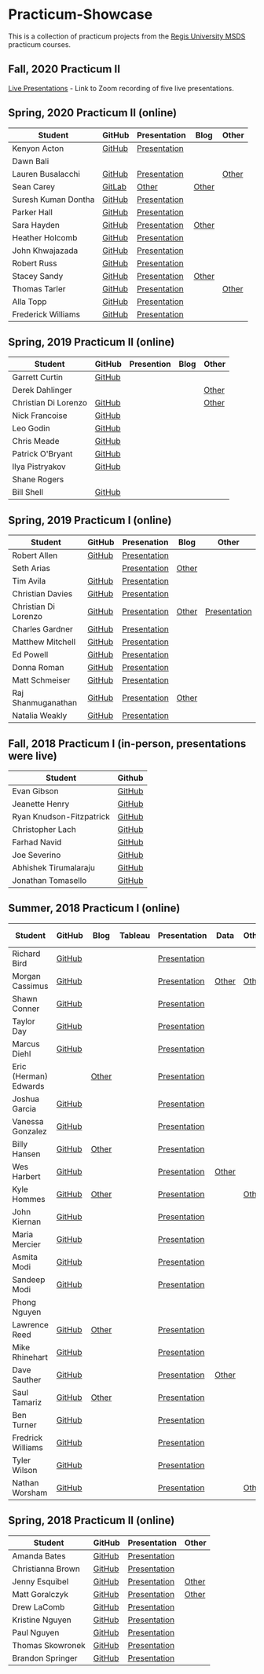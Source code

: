 # Practicum-Showcase
This is a collection of practicum projects from the [Regis University MSDS](https://www.regis.edu/academics/majors-and-programs/graduate/data-science-ms) practicum courses.


## Fall, 2020 Practicum II

[Live Presentations](https://regis365.sharepoint.com/:v:/s/CCIS/DS/ETOCb2bBerVPueAq9uOJHncBZAxOXDsUE4F3r_pkA8E5rg?e=DJiZw8) - Link to Zoom recording of five live presentations. 



## Spring, 2020 Practicum II (online)
| Student             | GitHub                                                                  | Presentation                                                 | Blog                                                                          | Other                                                                                                   |
|---------------------|-------------------------------------------------------------------------|--------------------------------------------------------------|-------------------------------------------------------------------------------|---------------------------------------------------------------------------------------------------------|
| Kenyon Acton        | [GitHub](https://github.com/kenyonacton/MSDS_Practicum-1)                         | [Presentation](https://www.youtube.com/watch?v=yJ6JmhD8Ydc&feature=youtu.be) |                                                                               |                                                                                                         |
| Dawn Bali           |                                                                         |                                                              |                                                                               |                                                                                                         |
| Lauren Busalacchi   | [GitHub](https://github.com/LBusalacchi/msds696)                                  | [Presentation](https://www.youtube.com/watch?v=_dDJ1Zmqpeg)                  |                                                                               | [Other](https://public.tableau.com/profile/lauren.busalacchi#!/vizhome/WineClassifications/Overview?publish=yes) |
| Sean Carey          | [GitLab](https://gitlab.com/SeanCarey/deploy-model-api)                           | [Other](https://gitpitch.com/SeanCarey/practicum-2-carey/master?)     | [Other](https://seancarey.gitlab.io/From-Notebook-to-Production-Project-Introduction/) |                                                                                                         |
| Suresh Kuman Dontha | [GitHub](https://github.com/sureshdontha/Regis_DS696Practicum_II)                 | [Presentation](https://www.youtube.com/watch?v=x1PVc6AO4Rg)                  |                                                                               |                                                                                                         |
| Parker Hall         | [GitHub](https://github.com/NerdParker/COVID-19-Predictions-and-Financial-Crisis) | [Presentation](https://www.youtube.com/watch?v=C3qMzDXyIaU&feature=youtu.be) |                                                                               |                                                                                                         |
| Sara Hayden         | [GitHub](https://github.com/sbhayden/RunningwithData)                             | [Presentation](https://www.youtube.com/watch?v=mauUD0jT6oo&feature=youtu.be) | [Other](https://bethhayden1996.wixsite.com/website)                                    |                                                                                                         |
| Heather Holcomb     | [GitHub](https://github.com/heatherholcomb/EffectsOfSpaceWeather)                 | [Presentation](https://www.youtube.com/watch?v=3Wu17Nyei6k&feature=youtu.be) |                                                                               |                                                                                                         |
| John Khwajazada     | [GitHub](https://github.com/JohnRegis/Practicum2)                                 | [Presentation](https://www.youtube.com/watch?v=pm3YDYZsW5Y&feature=youtu.be) |                                                                               |                                                                                                         |
| Robert Russ         | [GitHub](https://github.com/rruss2/M5_competition)                                | [Presentation](https://www.youtube.com/watch?v=FagzF9OAQPc)                  |                                                                               |                                                                                                         |
| Stacey Sandy        | [GitHub](https://github.com/stacysandy/Data-Science-Practicum-II)                 | [Presentation](https://www.youtube.com/watch?v=wNFt7VJ9ZHk&feature=youtu.be) | [Other](https://stacysandy.github.io./)                                                |                                                                                                         |
| Thomas Tarler       | [GitHub](https://github.com/ttarler/Practicuum2)                                  | [Presentation](https://www.youtube.com/watch?v=YHYCZ0aLVic&feature=youtu.be) |                                                                               | [Other](https://worldclass.regis.edu/d2l/le/247320/discussions/posts/9825840/ViewAttachment?fileId=4702836)      |
| Alla Topp           | [GitHub](https://github.com/AATopp/CloudDS/tree/master)                           | [Presentation](https://www.youtube.com/watch?v=DLiQdwq1Hcc&feature=youtu.be) |                                                                               |                                                                                                         |
| Frederick Williams  | [GitHub](https://github.com/FrederickWilliams/MSDS696-Data-Science-Practicum)     | [Presentation](https://www.youtube.com/watch?v=MNQLdJCaqhs&feature=youtu.be) |                                                                               |                                                                                                         |

## Spring, 2019 Practicum II (online)
| Student              | GitHub                                                                                       | Presention | Blog | Other                                                                                       |
|----------------------|----------------------------------------------------------------------------------------------|------------|------|---------------------------------------------------------------------------------------------|
| Garrett Curtin       | [GitHub](https://github.com/gcurtin84/MSDS696_X71_Data-Science-Practicum-II)                           |            |      |                                                                                             |
| Derek Dahlinger      |                                                                                              |            |      | [Other](https://public.tableau.com/profile/derek1619#!/vizhome/USfatalvehiclecrashtrends/Dashboard1) |
| Christian Di Lorenzo | [GitHub](https://github.com/rcdilorenzo/ecce)                                                          |            |      | [Other](https://ecce.rcd.ai/)                                                                        |
| Nick Francoise       | [GitHub](https://github.com/nickfranciose/msds_practicum)                                              |            |      |                                                                                             |
| Leo Godin            | [GitHub](https://github.com/leogodin217/motorcycle_classification)                                     |            |      |                                                                                             |
| Chris Meade          | [GitHub](https://github.com/cmeade001/hotelprofitmaxV2)                                                |            |      |                                                                                             |
| Patrick O'Bryant     | [GitHub](https://github.com/Pmobyrant/practicum2)                                                      |            |      |                                                                                             |
| Ilya Pistryakov      | [GitHub](https://github.com/pistr119/Practicum2/)                                                      |            |      |                                                                                             |
| Shane Rogers         |                                                                                              |            |      |                                                                                             |
| Bill Shell           | [GitHub](https://github.com/wmshell13/MSDS-696-Data-Science-Practicum-Vehicle-Value-Analysis-Project/) |            |      |                                                                                             |

## Spring, 2019 Practicum I (online)
| Student              | GitHub                                                          | Presenation                                                  | Blog                                                  | Other                                                        |
|----------------------|-----------------------------------------------------------------|--------------------------------------------------------------|-------------------------------------------------------|--------------------------------------------------------------|
| Robert Allen         | [GitHub](https://github.com/cowonthelawn/AnswerMe)                        | [Presentation](https://youtu.be/VAN64Fxlg_I)                                 |                                                       |                                                              |
| Seth Arias           |                                                                 | [Presentation](https://youtu.be/Nr5IwiG4i7s)                                 | [Other](https://ariasdatascience.edublogs.org/)                |                                                              |
| Tim Avila            | [GitHub](https://github.com/timav2403/Practicum-I)                        | [Presentation](https://www.youtube.com/watch?v=6g3EpRxo5vo&feature=youtu.be) |                                                       |                                                              |
| Christian Davies     | [GitHub](https://github.com/chris10davies/MSDS692-Data-Science-Practicum) | [Presentation](https://www.youtube.com/watch?v=0BFaGmPbY_k)                  |                                                       |                                                              |
| Christian Di Lorenzo | [GitHub](https://github.com/rcdilorenzo/abfs)                             | [Presentation](https://youtu.be/weYqdY7JY_g)                                 | [Other](https://rcd.ai/abfs-project/)                          | [Presentation](https://www.youtube.com/watch?v=Qdmf7I5BPtk&feature=youtu.be) |
| Charles Gardner      | [GitHub](https://github.com/4charliegardner/msds692_final_project)        | [Presentation](https://youtu.be/9nSMkF7D_mU)                                 |                                                       |                                                              |
| Matthew Mitchell     | [GitHub](https://github.com/mmitche7/MSDS_692_MSFR_Project)               | [Presentation](https://youtu.be/Bh6lFCNUlFE)                                 |                                                       |                                                              |
| Ed Powell            | [GitHub](https://github.com/EpGoNavy/NYC-ShareBike-Project)               | [Presentation](https://youtu.be/g_CSRKFz9Aw)                                 |                                                       |                                                              |
| Donna Roman          | [GitHub](https://github.com/dvroman22/Marketing-Segmentation)             | [Presentation](https://youtu.be/1Utdpgvp8J8)                                 |                                                       |                                                              |
| Matt Schmeiser       | [GitHub](https://github.com/mschmeiz/Exoplanets)                          | [Presentation](https://youtu.be/ol4dFJiNFcA)                                 |                                                       |                                                              |
| Raj Shanmuganathan   | [GitHub](https://github.com/rajkumargithub/densenet.mura)                 | [Presentation](https://www.youtube.com/watch?v=Evmlhr9_XvM)                  | [Other](https://ramsrajkumar.com/2019/02/10/densenet-project/) |                                                              |
| Natalia Weakly       | [GitHub](https://github.com/nweakly/MSDSProjectGitHub)                    | [Presentation](https://www.youtube.com/watch?v=Lj7lx8ZfaRE)                  |                                                       |                                                              |


## Fall, 2018 Practicum I (in-person, presentations were live)
| Student                  | Github                                                                 |
|--------------------------|------------------------------------------------------------------------|
| Evan Gibson              | [GitHub](https://github.com/evangibson/Pneumonia_Detection)                      |
| Jeanette Henry           | [GitHub](https://github.com/jeaner/PracticumPhysics)                             |
| Ryan Knudson-Fitzpatrick | [GitHub](https://github.com/fitzparh/MSDS692_DataSciencePracticum_Pitchfork-_RF) |
| Christopher Lach         | [GitHub](https://github.com/clach1225/Practicum_Repo)                            |
| Farhad Navid             | [GitHub](https://github.com/Farhad-n/Clasification)                              |
| Joe Severino             | [GitHub](https://github.com/josephseverino/Stock_classifier)                     |
| Abhishek Tirumalaraju    | [GitHub](https://github.com/abhi19071993/gitpracticum1)                          |
| Jonathan Tomasello       | [GitHub](https://github.com/chimney-wood/msds692)                                |

## Summer, 2018 Practicum I (online)
| Student               | GitHub                                                                                               | Blog                                                                                               | Tableau | Presentation                                                 | Data                                                                       | Other                                                                                      | Other (2)                                      |
|-----------------------|------------------------------------------------------------------------------------------------------|----------------------------------------------------------------------------------------------------|---------|--------------------------------------------------------------|----------------------------------------------------------------------------|--------------------------------------------------------------------------------------------|------------------------------------------------|
| Richard Bird          | [GitHub](https://github.com/USSDiscovery/Practicum-I)                                                          |                                                                                                    |         | [Presentation](https://www.youtube.com/watch?v=eq4hwWhzKh0&feature=youtu.be) |                                                                            |                                                                                            |                                                |
| Morgan Cassimus       | [GitHub](https://github.com/mcassimus1/Financial_Well-being)                                                   |                                                                                                    |         | [Presentation](https://www.youtube.com/watch?v=Gifu0GQIhK8&feature=youtu.be) | [Other](https://www.kaggle.com/anthonyku1031/nfwbs-puf-2016-data/data)              | [Other](https://s3.amazonaws.com/files.consumerfinance.gov/f/documents/cfpb_nfwbs-puf-codebook.pdf) |                                                |
| Shawn Conner          | [GitHub](https://github.com/shawnconner/MSDS692)                                                               |                                                                                                    |         | [Presentation](https://www.youtube.com/watch?v=SuOoaRartyM&feature=youtu.be) |                                                                            |                                                                                            |                                                |
| Taylor Day            | [GitHub](https://github.com/tday07/Predicting-Mortgage-Loan-Defaults)                                          |                                                                                                    |         | [Presentation](https://www.youtube.com/watch?v=D4RGLMmCfxA&feature=youtu.be) |                                                                            |                                                                                            |                                                |
| Marcus Diehl          | [GitHub](https://github.com/dsdiehl/SalesOpp)                                                                  |                                                                                                    |         | [Presentation](https://www.youtube.com/watch?v=VecaOX4hIlQ&feature=youtu.be) |                                                                            |                                                                                            |                                                |
| Eric (Herman) Edwards |                                                                                                      | [Other](http://predictwatercons.edublogs.org/)                                                              |         | [Presentation](https://www.youtube.com/watch?v=yZQBBnfO0VM)                  |                                                                            |                                                                                            |                                                |
| Joshua Garcia         | [GitHub](https://github.com/jgarci135/Deep-Learning-Computer-Vision)                                           |                                                                                                    |         | [Presentation]([Presentation](https://www.youtube.com/watch?v=WyZa7BIUFWg&feature=youtu.be)) |                                                                            |                                                                                            |                                                |
| Vanessa Gonzalez      | [GitHub](https://github.com/guanegonzalez/MSDS692-Final_Project-Vanessa_Gonzalez)                              |                                                                                                    |         | [Presentation](https://www.youtube.com/watch?v=eOgN_IJm3YI&feature=youtu.be) |                                                                            |                                                                                            |                                                |
| Billy Hansen          | [GitHub](https://github.com/billyhansen6/Invasive-Species-Detection-in-Plant-Images---A-Deep-Learning-Project) | [Other](http://billyhansen.org/2018/06/19/invasive-hydrangea-detection-a-deep-learning-kaggle-competition/) |         | [Presentation](https://youtu.be/W9gu2s_7DQ0)                                 |                                                                            |                                                                                            |                                                |
| Wes Harbert           | [GitHub](https://github.com/whrg/MLB_prediction)                                                               |                                                                                                    |         | [Presentation](https://www.youtube.com/watch?v=qv5KKVciZeQ&feature=youtu.be) | [Other](http://www.retrosheet.org/gamelogs/index.html)                              |                                                                                            |                                                |
| Kyle Hommes           | [GitHub](https://github.com/kylehommes/TwitterMentalHealth)                                                    | [Other](https://twittermentalhealth.wordpress.com/)                                                         |         | [Presentation](https://youtu.be/ao6EjhFXoLg)                                 |                                                                            | [Other](https://twittermentalhealth.shinyapps.io/viz_app/)                                          | [Other](https://twittersearch.shinyapps.io/search_app/) |
| John Kiernan          | [GitHub](https://github.com/jk8761/MSDS692)                                                                    |                                                                                                    |         | [Presentation](https://www.youtube.com/watch?v=anFZ1IJIb3Y)                  |                                                                            |                                                                                            |                                                |
| Maria Mercier         | [GitHub](https://github.com/mmerc/MSDS692-Practicum-1)                                                         |                                                                                                    |         | [Presentation](https://www.youtube.com/watch?v=-yyfe9LdPDc&feature=youtu.be) |                                                                            |                                                                                            |                                                |
| Asmita Modi           | [GitHub](https://github.com/ASMMOD/Credit-Card-Transactions)                                                   |                                                                                                    |         | [Presentation](https://www.youtube.com/watch?v=JP7Sd0oq7lw)                  |                                                                            |                                                                                            |                                                |
| Sandeep Modi          | [GitHub](https://github.com/modisan11/Coffee-Margins)                                                          |                                                                                                    |         | [Presentation]([Presentation](https://www.youtube.com/watch?v=WyZa7BIUFWg&feature=youtu.be)) |                                                                            |                                                                                            |                                                |
| Phong Nguyen          |                                                                                                      |                                                                                                    |         |                                                              |                                                                            |                                                                                            |                                                |
| Lawrence Reed         | [GitHub](https://github.com/lereedjr/Practicum/)                                                               | [Other](http://practicum1-com.stackstaging.com/)                                                            |         | [Presentation](https://www.youtube.com/watch?v=fiiaiDpI08c&feature=youtu.be) |                                                                            |                                                                                            |                                                |
| Mike Rhinehart        | [GitHub](https://github.com/mvrhine/Kaggle---Give-me-some-credit)                                              |                                                                                                    |         | [Presentation](https://www.youtube.com/watch?v=jTTF50-jUAQ&feature=youtu.be) |                                                                            |                                                                                            |                                                |
| Dave Sauther          | [GitHub](https://github.com/sautherd1973/Small-Business-Survival-Study)                                        |                                                                                                    |         | [Presentation](https://www.youtube.com/watch?v=90FYuhiRc70)                  | [Other](https://data.colorado.gov/Business/Business-Entities-in-Colorado/4ykn-tg5h) |                                                                                            |                                                |
| Saul Tamariz          | [GitHub](https://github.com/realsaul00/beer_project)                                                           | [Other](https://thedatamechanic.com/)                                                                       |         | [Presentation](https://www.youtube.com/watch?v=upxumvOGIUU&feature=youtu.be) |                                                                            |                                                                                            |                                                |
| Ben Turner            | [GitHub](https://github.com/bjt4080/Data-Science-Project)                                                      |                                                                                                    |         | [Presentation](https://www.youtube.com/watch?v=oa4VqPC0Y_I)                  |                                                                            |                                                                                            |                                                |
| Fredrick Williams     | [GitHub](https://github.com/fwillia/MSDS692)                                                                   |                                                                                                    |         | [Presentation](https://www.youtube.com/watch?v=vhOHAtMPMZI)                  |                                                                            |                                                                                            |                                                |
| Tyler Wilson          | [GitHub](https://github.com/twdatascience/BarleyMarkerValidation)                                              |                                                                                                    |         | [Presentation](https://www.youtube.com/watch?v=XcEJFcAip68&feature=youtu.be) |                                                                            |                                                                                            |                                                |
| Nathan Worsham        | [GitHub](https://github.com/geekusa/nlp-text-analytics)                                                        |                                                                                                    |         | [Presentation](https://www.youtube.com/watch?v=JFLzA7r0xQw)                  |                                                                            | [Other](https://splunkbase.splunk.com/app/4066/)                                                    |                                                |


## Spring, 2018 Practicum II (online)
| Student           | GitHub                                                      | Presentation                                                 | Other                                           |
|-------------------|-------------------------------------------------------------|--------------------------------------------------------------|-------------------------------------------------|
| Amanda Bates      | [GitHub](https://github.com/aj-bates/emailoutreach.git)               | [Presentation](https://youtu.be/rN-gadtSf-g)                                 |                                                 |
| Christianna Brown | [GitHub](https://github.com/chbrown626/College-Classifications)       | [Presentation](https://youtu.be/W05Q27cLgxU)                                 |                                                 |
| Jenny Esquibel    | [GitHub](https://github.com/jenesq/OscarWinner)                       | [Presentation](https://www.youtube.com/watch?v=gDFGiIjSD_w)                  | [Other](https://public.tableau.com/profile/jenny6450#!/) |
| Matt Goralczyk    | [GitHub](https://github.com/mattgoralczyk/msds_696)                   | [Presentation](https://www.youtube.com/watch?v=Msp8PeT6920)                  | [Other](https://msds696exerciseanalysis.wordpress.com/)  |
| Drew LaComb       | [GitHub](https://github.com/dlacomb/RMACPitchingVoting)               | [Presentation](https://youtu.be/pBYCYxesVPc)                                 |                                                 |
| Kristine Nguyen   | [GitHub](https://github.com/knguyen017/GunViolenceProject)            | [Presentation](https://youtu.be/vd6vkkdfCg8)                                 |                                                 |
| Paul Nguyen       | [GitHub](https://github.com/paulnguyen81/bloodpressure_ffr)           | [Presentation](https://www.youtube.com/watch?v=RTreVN3NJWE&feature=youtu.be) |                                                 |
| Thomas Skowronek  | [GitHub](https://github.com/tcskowronek/predicting-terrorist-attacks) | [Presentation](https://www.youtube.com/watch?v=aWWaBrUSon4)                  |                                                 |
| Brandon Springer  | [GitHub](https://github.com/Bspringer42/Homes-and-Homeless)           | [Presentation](https://www.youtube.com/watch?v=tTS4XaMKbXM&feature=youtu.be) |                                                 |